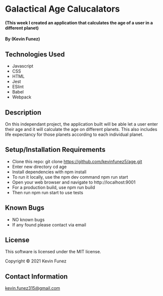 # Galactical Age Calucalators

#### (This week I created an application that calculates the age of a user in a different planet)

#### By (Kevin Funez)

## Technologies Used

* Javascript
* CSS
* HTML
* Jest
* ESlint
* Babel
* Webpack 

## Description

On this independant project, the application built will be able let a user enter their age and it will calculate the age on different planets. This also includes life expectancy for those planets according to each individual planet. 

## Setup/Installation Requirements

* Clone this repo: git clone https://github.com/kevinfunez5/age.git
* Enter new directory cd age
* Install dependencies with npm install
* To run it locally, use the npm dev command npm run start
* Open your web browser and navigate to http://localhost:9001
* For a production build, use npm run build
* Then run npm run start to use tests

## Known Bugs

* NO known bugs
* If any found please contact via email

## License

This software is licensed under the MIT license.

Copyright © 2021 Kevin Funez

## Contact Information

kevin.funez315@gmail.com
